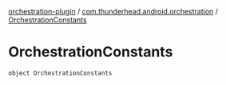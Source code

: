 [orchestration-plugin](../index.md) / [com.thunderhead.android.orchestration](index.md) / [OrchestrationConstants](./-orchestration-constants.md)

# OrchestrationConstants

`object OrchestrationConstants`